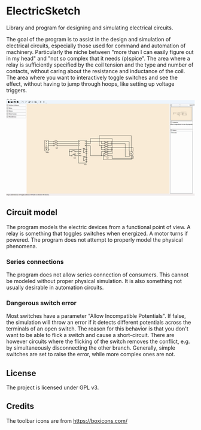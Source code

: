 # ElectricSketch
Library and program for designing and simulating electrical circuits.

The goal of the program is to assist in the design and simulation of electrical circuits, especially those used for command and automation of machinery.
Particularly the niche between "more than I can easily figure out in my head" and "not so complex that it needs (p)spice".
The area where a relay is sufficiently specified by the coil tension and the type and number of contacts, without caring about the resistance and inductance of the coil.
The area where you want to interactively toggle switches and see the effect, without having to jump through hoops, like setting up voltage triggers.

![](cap.gif)

## Circuit model
The program models the electric devices from a functional point of view. A relay is something that toggles switches when energized. A motor turns if powered. The program does not attempt to properly model the physical phenomena.

### Series connections
The program does not allow series connection of consumers. This cannot be modeled without proper physical simulation. It is also something not usually desirable in automation circuits.

### Dangerous switch error
Most switches have a parameter "Allow Incompatible Potentials". If false, the simulation will throw an error if it detects different potentials across the terminals of an open switch. The reason for this behavior is that you don't want to be able to flick a switch and cause a short-circuit. There are however circuits where the flicking of the switch removes the conflict, e.g. by simultaneously disconnecting the other branch.
Generally, simple switches are set to raise the error, while more complex ones are not.

## License
The project is licensed under GPL v3.

## Credits
The toolbar icons are from https://boxicons.com/
